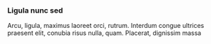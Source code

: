 ### Ligula nunc sed

Arcu, ligula, maximus laoreet orci, rutrum. Interdum congue ultrices praesent elit, conubia risus nulla, quam. Placerat, dignissim massa


